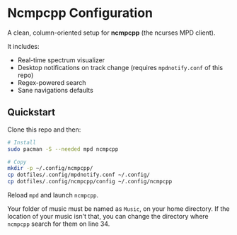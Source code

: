 # Ncmpcpp Configuration

A clean, column-oriented setup for **ncmpcpp** (the ncurses MPD client).

It includes:

- Real-time spectrum visualizer
- Desktop notifications on track change (requires `mpdnotify.conf` of this repo)
- Regex-powered search
- Sane navigations defaults

## Quickstart

Clone this repo and then:

```sh
# Install
sudo pacman -S --needed mpd ncmpcpp

# Copy
mkdir -p ~/.config/ncmpcpp/
cp dotfiles/.config/mpdnotify.conf ~/.config/
cp dotfiles/.config/ncmpcpp/config ~/.config/ncmpcpp
```

Reload `mpd` and launch `ncmpcpp`.

Your folder of music must be named as `Music`, on your home directory. If the
location of your music isn't that, you can change the directory where `ncmpcpp`
search for them on line 34.
